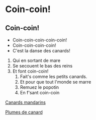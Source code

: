 # Coin-coin!
## Coin-coin!
* Coin-coin-coin-coin-coin!
* Coin-coin-coin-coin!
* C'est la danse des canards!
1. Qui en sortant de mare
2. Se secouent le bas des reins
3. Et font coin-coin!
    1. Fait's comme les petits canards.
    2. Et pour que tout l'monde se marre 
    3. Remuez le popotin 
    4. En f'sant coin-coin
    
[Canards mandarins](https://fr.wikipedia.org/wiki/Canard_mandarin)


[Plumes de canard](canardsplumes.md)
